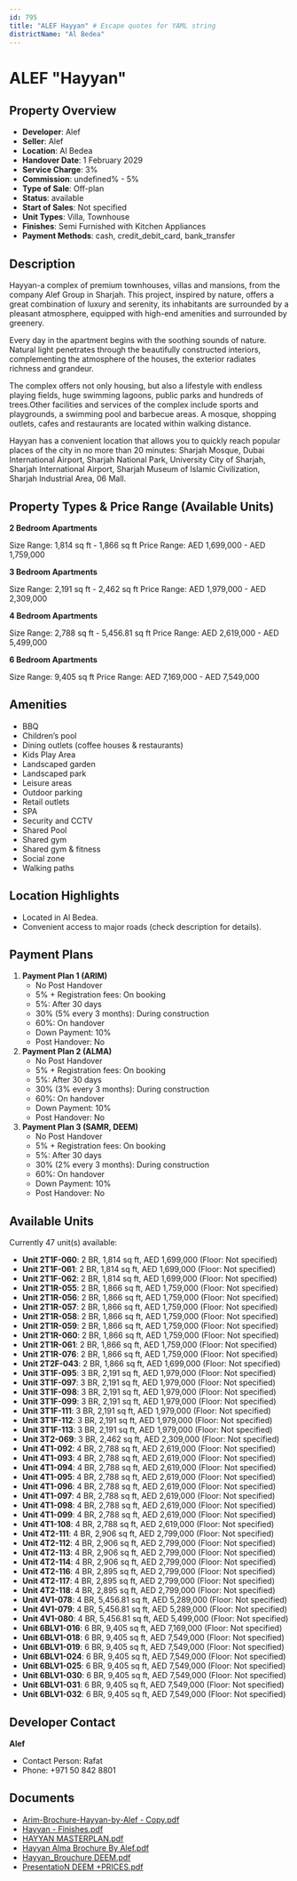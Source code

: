 ```yaml
---
id: 795
title: "ALEF Hayyan" # Escape quotes for YAML string
districtName: "Al Bedea"
---
```


# ALEF "Hayyan"

## Property Overview
- **Developer**: Alef
- **Seller**: Alef
- **Location**: Al Bedea
- **Handover Date**: 1 February 2029
- **Service Charge**: 3%
- **Commission**: undefined% - 5%
- **Type of Sale**: Off-plan
- **Status**: available
- **Start of Sales**: Not specified
- **Unit Types**: Villa, Townhouse
- **Finishes**: Semi Furnished with Kitchen Appliances
- **Payment Methods**: cash, credit_debit_card, bank_transfer

## Description
Hayyan-a complex of premium townhouses, villas and mansions, from the company Alef Group in Sharjah. This project, inspired by nature, offers a great combination of luxury and serenity, its inhabitants are surrounded by a pleasant atmosphere, equipped with high-end amenities and surrounded by greenery.

Every day in the apartment begins with the soothing sounds of nature. Natural light penetrates through the beautifully constructed interiors, complementing the atmosphere of the houses, the exterior radiates richness and grandeur.

The complex offers not only housing, but also a lifestyle with endless playing fields, huge swimming lagoons, public parks and hundreds of trees.Other facilities and services of the complex include sports and playgrounds, a swimming pool and barbecue areas. A mosque, shopping outlets, cafes and restaurants are located within walking distance.

Hayyan has a convenient location that allows you to quickly reach popular places of the city in no more than 20 minutes: Sharjah Mosque, Dubai International Airport, Sharjah National Park, University City of Sharjah, Sharjah International Airport, Sharjah Museum of Islamic Civilization, Sharjah Industrial Area, 06 Mall.

## Property Types & Price Range (Available Units)
**2 Bedroom Apartments**

Size Range: 1,814 sq ft - 1,866 sq ft
Price Range: AED 1,699,000 - AED 1,759,000

**3 Bedroom Apartments**

Size Range: 2,191 sq ft - 2,462 sq ft
Price Range: AED 1,979,000 - AED 2,309,000

**4 Bedroom Apartments**

Size Range: 2,788 sq ft - 5,456.81 sq ft
Price Range: AED 2,619,000 - AED 5,499,000

**6 Bedroom Apartments**

Size Range: 9,405 sq ft
Price Range: AED 7,169,000 - AED 7,549,000

## Amenities
- BBQ
- Children’s pool
- Dining outlets  (coffee houses & restaurants)
- Kids Play Area
- Landscaped garden
- Landscaped park
- Leisure areas
- Outdoor parking
- Retail outlets
- SPA
- Security and CCTV
- Shared Pool
- Shared gym
- Shared gym & fitness
- Social zone
- Walking paths

## Location Highlights
- Located in Al Bedea.
- Convenient access to major roads (check description for details).

## Payment Plans
1. **Payment Plan 1 (ARIM)**
   - No Post Handover
   - 5% + Registration fees: On booking
   - 5%: After 30 days
   - 30% (5% every 3 months): During construction
   - 60%: On handover
   - Down Payment: 10%
   - Post Handover: No
2. **Payment Plan 2 (ALMA)**
   - No Post Handover
   - 5% + Registration fees: On booking
   - 5%: After 30 days
   - 30% (3% every 3 months): During construction
   - 60%: On handover
   - Down Payment: 10%
   - Post Handover: No
3. **Payment Plan 3 (SAMR, DEEM)**
   - No Post Handover
   - 5% + Registration fees: On booking
   - 5%: After 30 days
   - 30% (2% every 3 months): During construction
   - 60%: On handover
   - Down Payment: 10%
   - Post Handover: No

## Available Units
Currently 47 unit(s) available:
- **Unit 2T1F-060**: 2 BR, 1,814 sq ft, AED 1,699,000 (Floor: Not specified)
- **Unit 2T1F-061**: 2 BR, 1,814 sq ft, AED 1,699,000 (Floor: Not specified)
- **Unit 2T1F-062**: 2 BR, 1,814 sq ft, AED 1,699,000 (Floor: Not specified)
- **Unit 2T1R-055**: 2 BR, 1,866 sq ft, AED 1,759,000 (Floor: Not specified)
- **Unit 2T1R-056**: 2 BR, 1,866 sq ft, AED 1,759,000 (Floor: Not specified)
- **Unit 2T1R-057**: 2 BR, 1,866 sq ft, AED 1,759,000 (Floor: Not specified)
- **Unit 2T1R-058**: 2 BR, 1,866 sq ft, AED 1,759,000 (Floor: Not specified)
- **Unit 2T1R-059**: 2 BR, 1,866 sq ft, AED 1,759,000 (Floor: Not specified)
- **Unit 2T1R-060**: 2 BR, 1,866 sq ft, AED 1,759,000 (Floor: Not specified)
- **Unit 2T1R-061**: 2 BR, 1,866 sq ft, AED 1,759,000 (Floor: Not specified)
- **Unit 2T1R-076**: 2 BR, 1,866 sq ft, AED 1,759,000 (Floor: Not specified)
- **Unit 2T2F-043**: 2 BR, 1,866 sq ft, AED 1,699,000 (Floor: Not specified)
- **Unit 3T1F-095**: 3 BR, 2,191 sq ft, AED 1,979,000 (Floor: Not specified)
- **Unit 3T1F-097**: 3 BR, 2,191 sq ft, AED 1,979,000 (Floor: Not specified)
- **Unit 3T1F-098**: 3 BR, 2,191 sq ft, AED 1,979,000 (Floor: Not specified)
- **Unit 3T1F-099**: 3 BR, 2,191 sq ft, AED 1,979,000 (Floor: Not specified)
- **Unit 3T1F-111**: 3 BR, 2,191 sq ft, AED 1,979,000 (Floor: Not specified)
- **Unit 3T1F-112**: 3 BR, 2,191 sq ft, AED 1,979,000 (Floor: Not specified)
- **Unit 3T1F-113**: 3 BR, 2,191 sq ft, AED 1,979,000 (Floor: Not specified)
- **Unit 3T2-069**: 3 BR, 2,462 sq ft, AED 2,309,000 (Floor: Not specified)
- **Unit 4T1-092**: 4 BR, 2,788 sq ft, AED 2,619,000 (Floor: Not specified)
- **Unit 4T1-093**: 4 BR, 2,788 sq ft, AED 2,619,000 (Floor: Not specified)
- **Unit 4T1-094**: 4 BR, 2,788 sq ft, AED 2,619,000 (Floor: Not specified)
- **Unit 4T1-095**: 4 BR, 2,788 sq ft, AED 2,619,000 (Floor: Not specified)
- **Unit 4T1-096**: 4 BR, 2,788 sq ft, AED 2,619,000 (Floor: Not specified)
- **Unit 4T1-097**: 4 BR, 2,788 sq ft, AED 2,619,000 (Floor: Not specified)
- **Unit 4T1-098**: 4 BR, 2,788 sq ft, AED 2,619,000 (Floor: Not specified)
- **Unit 4T1-099**: 4 BR, 2,788 sq ft, AED 2,619,000 (Floor: Not specified)
- **Unit 4T1-108**: 4 BR, 2,788 sq ft, AED 2,619,000 (Floor: Not specified)
- **Unit 4T2-111**: 4 BR, 2,906 sq ft, AED 2,799,000 (Floor: Not specified)
- **Unit 4T2-112**: 4 BR, 2,906 sq ft, AED 2,799,000 (Floor: Not specified)
- **Unit 4T2-113**: 4 BR, 2,906 sq ft, AED 2,799,000 (Floor: Not specified)
- **Unit 4T2-114**: 4 BR, 2,906 sq ft, AED 2,799,000 (Floor: Not specified)
- **Unit 4T2-116**: 4 BR, 2,895 sq ft, AED 2,799,000 (Floor: Not specified)
- **Unit 4T2-117**: 4 BR, 2,895 sq ft, AED 2,799,000 (Floor: Not specified)
- **Unit 4T2-118**: 4 BR, 2,895 sq ft, AED 2,799,000 (Floor: Not specified)
- **Unit 4V1-078**: 4 BR, 5,456.81 sq ft, AED 5,289,000 (Floor: Not specified)
- **Unit 4V1-079**: 4 BR, 5,456.81 sq ft, AED 5,289,000 (Floor: Not specified)
- **Unit 4V1-080**: 4 BR, 5,456.81 sq ft, AED 5,499,000 (Floor: Not specified)
- **Unit 6BLV1-016**: 6 BR, 9,405 sq ft, AED 7,169,000 (Floor: Not specified)
- **Unit 6BLV1-018**: 6 BR, 9,405 sq ft, AED 7,549,000 (Floor: Not specified)
- **Unit 6BLV1-019**: 6 BR, 9,405 sq ft, AED 7,549,000 (Floor: Not specified)
- **Unit 6BLV1-024**: 6 BR, 9,405 sq ft, AED 7,549,000 (Floor: Not specified)
- **Unit 6BLV1-025**: 6 BR, 9,405 sq ft, AED 7,549,000 (Floor: Not specified)
- **Unit 6BLV1-030**: 6 BR, 9,405 sq ft, AED 7,549,000 (Floor: Not specified)
- **Unit 6BLV1-031**: 6 BR, 9,405 sq ft, AED 7,549,000 (Floor: Not specified)
- **Unit 6BLV1-032**: 6 BR, 9,405 sq ft, AED 7,549,000 (Floor: Not specified)

## Developer Contact
**Alef**
- Contact Person: Rafat
- Phone: +971 50 842 8801

## Documents
- [Arim-Brochure-Hayyan-by-Alef - Copy.pdf](https://cdn.geniemap.net/2024/01/25/xxVTfEOVrYeqOtEkJZ2Jl6Op7L42wRYlDPjatiy6.pdf)
- [Hayyan - Finishes.pdf](https://cdn.geniemap.net/2024/01/25/lWF4ynJ4qLWPEfXGWL6d0hN3NY7TUIT2l0omupTx.pdf)
- [HAYYAN MASTERPLAN.pdf](https://cdn.geniemap.net/2024/01/25/GjwFhgCseNycEzPw7JNvjOX3NwF3le2GUhxJc2K8.pdf)
- [Hayyan Alma Brochure By Alef.pdf](https://cdn.geniemap.net/2024/10/08/AM5EeoigX9PIcOL2zTiTDfP7mv3DO5dJdiPNzjH2.pdf)
- [Hayyan_Brouchure DEEM.pdf](https://cdn.geniemap.net/2025/03/12/S9w1PD0HtBCBVtck0mG3lDLHnCBF5d91KDmsOXhB.pdf)
- [PresentatioN DEEM +PRICES.pdf](https://cdn.geniemap.net/2025/03/14/0GWWY1WJjcnOJ2TNupJo1eza0ctfa5KM7QXrFC2S.pdf)
